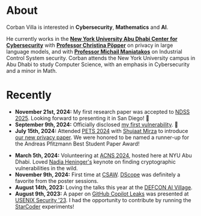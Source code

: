 # About

Corban Villa is interested in **Cybersecurity**, **Mathematics** and **AI**. 

He currently works in the **[New York University Abu Dhabi Center for Cybersecurity](https://nyuad.nyu.edu/en/research/faculty-labs-and-projects/nyuad-ccs.html)** with **[Professor Christina Pöpper](https://poepper.net/)** on privacy in large language models, and with **[Professor Michail Maniatakos](https://wp.nyu.edu/momalab/)** on Industrial Control System security. Corban attends the New York University campus in Abu Dhabi to study Computer Science, with an emphasis in Cybersecurity and a minor in Math.

# Recently

- **November 21st, 2024:** My first research paper was accepted to [NDSS 2025](https://www.ndss-symposium.org/ndss2025/). Looking forward to presenting it in San Diego! 🎉
- **September 9th, 2024:** Officially disclosed [my first vulnerability](https://certvde.com/en/advisories/VDE-2024-046/). 🥳
- **July 15th, 2024:** Attended [PETS 2024](https://petsymposium.org/2024/) with [Shujaat Mirza](https://shujaatmirza.com/) to introduce [our new privacy paper](https://petsymposium.org/popets/2024/popets-2024-0109.pdf). We were honored to be named a runner-up for the Andreas Pfitzmann Best Student Paper Award!
<!-- - **July 10th, 2024:** Submission to [NDSS 2025](https://www.ndss-symposium.org/ndss2025/). 🤞 -->
<!-- - **April 30th, 2024:** First time submitting a paper as a first author to [CCS '2024](https://www.sigsac.org/ccs/CCS2024/home.html). Fingers crossed! 🥳 -->
<!-- - **March 15th, 2024:** First paper submission to [PETS 2024](https://petsymposium.org/)! 🎉 -->
- **March 5th, 2024:** Volunteering at [ACNS 2024](https://wp.nyu.edu/acns2024/), hosted here at NYU Abu Dhabi. Loved [Nadia Heninger's](https://cseweb.ucsd.edu/~nadiah/) keynote on finding cryptographic vulnerabilities in the wild.
- **November 9th, 2024:** First time at [CSAW](https://www.csaw.io/). [DScope](https://www.usenix.org/conference/usenixsecurity23/presentation/pauley) was definitely a favorite from the poster sessions.
- **August 14th, 2023:** Loving the talks this year at the [DEFCON AI Village](https://aivillage.org/).
- **August 9th, 2023:** A paper on [GitHub Copilot Leaks](https://www.usenix.org/conference/usenixsecurity23/presentation/niu) was presented at [USENIX Security '23](https://www.usenix.org/conference/usenixsecurity23). I had the opportunity to contribute by running the [StarCoder](https://drive.google.com/file/d/1cN-b9GnWtHzQRoE7M7gAEyivY0kl4BYs/view) experiments!
